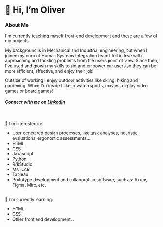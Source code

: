 <h1> 👋 Hi, I’m Oliver </h1>

<h3> About Me </h3>

I'm currently teaching myself front-end development and these are a few of my projects. <br>

My background is in Mechanical and Industrial engineering, but when I joined my current Human Systems Integration team I fell in love with approaching and tackling
problems from the users point of view.  Since then, I've used and grown my skills to aid and empower our users so they can be more efficient, effective, and 
enjoy their job!

Outside of working I enjoy outdoor activities like skiing, hiking and gardening.  When I'm inside I like to watch sports, movies, or play video games or board games!


<h5> Connect with me on <a href="https://www.linkedin.com/in/oliver-mestre-244b7021a/">LinkedIn </a> </h5>
<br>

👀 I’m interested in:
- User cenetered design processes, like task analyses, heuristic evaluations, ergonomic assessments... <br>
- HTML <br>
- CSS <br>
- Javascript <br> 
- Python <br>
- R/RStudio <br>
- MATLAB <br>
- Tableau <br>
- Prototype development and collaboration software, such as: Axure, Figma, Miro, etc. <br> <br>

🌱 I’m currently learning:
- HTML <br>
- CSS <br>
- Other front end development...


<!---
ojmestre/ojmestre is a ✨ special ✨ repository because its `README.md` (this file) appears on your GitHub profile.
You can click the Preview link to take a look at your changes.
--->
